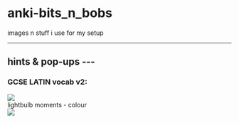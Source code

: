 # anki-bits_n_bobs
images n stuff i use for my setup
<hr>

## hints & pop-ups ---

  ### GCSE LATIN vocab v2:
   <img src="https://github-production-user-asset-6210df.s3.amazonaws.com/88746918/258594955-3bd9c1c7-0b72-463c-8772-d771187b4f06.png">
        <br>lightbulb moments - colour 
<br>
    <img src="https://github.com/dative9/anki-bits_n_bobs/assets/88746918/91406c60-81e6-4244-b199-42b261a8922d">

